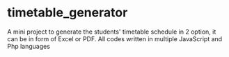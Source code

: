# timetable_generator
A mini project to generate the students' timetable schedule in 2 option, it can be in form of Excel or PDF. All codes written in multiple JavaScript and Php languages
